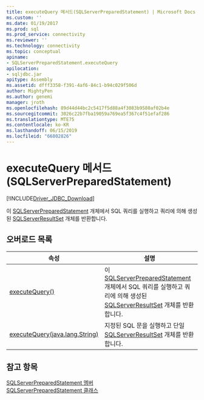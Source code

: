 ```yaml
---
title: executeQuery 메서드(SQLServerPreparedStatement) | Microsoft Docs
ms.custom: ''
ms.date: 01/19/2017
ms.prod: sql
ms.prod_service: connectivity
ms.reviewer: ''
ms.technology: connectivity
ms.topic: conceptual
apiname:
- SQLServerPreparedStatement.executeQuery
apilocation:
- sqljdbc.jar
apitype: Assembly
ms.assetid: dfff3358-f391-4af6-84c1-b94c029f506d
author: MightyPen
ms.author: genemi
manager: jroth
ms.openlocfilehash: 89d44d44bc2c5417f5d88a4f3083b9580af02b4e
ms.sourcegitcommit: 3026c22b7fba19059a769ea5f367c4f51efaf286
ms.translationtype: MTE75
ms.contentlocale: ko-KR
ms.lasthandoff: 06/15/2019
ms.locfileid: "66802826"
---
```

# <a name="executequery-method-sqlserverpreparedstatement"></a>executeQuery 메서드(SQLServerPreparedStatement)
[!INCLUDE[Driver_JDBC_Download](../../../includes/driver_jdbc_download.md)]

  이 [SQLServerPreparedStatement](../../../connect/jdbc/reference/sqlserverpreparedstatement-class.md) 개체에서 SQL 쿼리를 실행하고 쿼리에 의해 생성된 [SQLServerResultSet](../../../connect/jdbc/reference/sqlserverresultset-class.md) 개체를 반환합니다.  
  
## <a name="overload-list"></a>오버로드 목록  
  
|속성|설명|  
|----------|-----------------|  
|[executeQuery()](../../../connect/jdbc/reference/executequery-method.md)|이 [SQLServerPreparedStatement](../../../connect/jdbc/reference/sqlserverpreparedstatement-class.md) 개체에서 SQL 쿼리를 실행하고 쿼리에 의해 생성된 [SQLServerResultSet](../../../connect/jdbc/reference/sqlserverresultset-class.md) 개체를 반환합니다.|  
|[executeQuery(java.lang.String)](../../../connect/jdbc/reference/executequery-method-java-lang-string.md)|지정된 SQL 문을 실행하고 단일 [SQLServerResultSet](../../../connect/jdbc/reference/sqlserverresultset-class.md) 개체를 반환합니다.|  
  
## <a name="see-also"></a>참고 항목  
 [SQLServerPreparedStatement 멤버](../../../connect/jdbc/reference/sqlserverpreparedstatement-members.md)   
 [SQLServerPreparedStatement 클래스](../../../connect/jdbc/reference/sqlserverpreparedstatement-class.md)  
  
  
